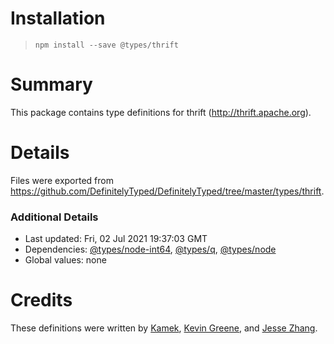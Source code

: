 # Installation
> `npm install --save @types/thrift`

# Summary
This package contains type definitions for thrift (http://thrift.apache.org).

# Details
Files were exported from https://github.com/DefinitelyTyped/DefinitelyTyped/tree/master/types/thrift.

### Additional Details
 * Last updated: Fri, 02 Jul 2021 19:37:03 GMT
 * Dependencies: [@types/node-int64](https://npmjs.com/package/@types/node-int64), [@types/q](https://npmjs.com/package/@types/q), [@types/node](https://npmjs.com/package/@types/node)
 * Global values: none

# Credits
These definitions were written by [Kamek](https://github.com/kamek-pf), [Kevin Greene](https://github.com/kevin-greene-ck), and [Jesse Zhang](https://github.com/jessezhang91).
